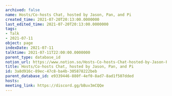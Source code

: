 ```yaml
---
archived: false
name: Hosts/Co-hosts Chat, hosted by Jason, Pan, and Pi
created_time: 2021-07-20T20:13:00.0000000
last_edited_time: 2021-07-20T20:13:00.0000000
tags:
- Talk
- 2021-07-11
object: page
indexDate: 2021-07-11
talktime: 2021-07-11T22:00:00.0000000
parent_type: database_id
notion_url: https://www.notion.so/Hosts-Co-hosts-Chat-hosted-by-Jason-Pan-and-Pi-3a8d916c89ec47c8ba4b305878222beb
title: Hosts/Co-hosts Chat, hosted by Jason, Pan, and Pi
id: 3a8d916c-89ec-47c8-ba4b-305878222beb
parent_database_id: e9339446-880f-4ef0-8ad7-8ad1f507dded
hosts: 
meeting_link: https://discord.gg/bBuv3mCQQe
---
```





